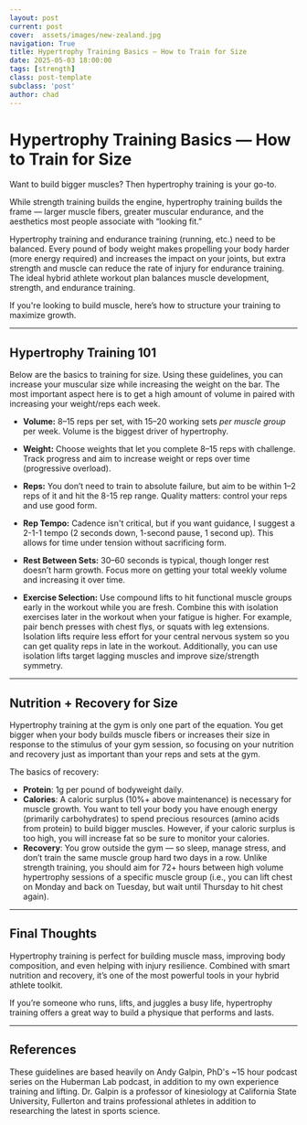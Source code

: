 ```yaml
---
layout: post
current: post
cover:  assets/images/new-zealand.jpg
navigation: True
title: Hypertrophy Training Basics — How to Train for Size
date: 2025-05-03 18:00:00
tags: [strength]
class: post-template
subclass: 'post'
author: chad
---
```


# Hypertrophy Training Basics — How to Train for Size

Want to build bigger muscles? Then hypertrophy training is your go-to.

While strength training builds the engine, hypertrophy training builds the frame — 
larger muscle fibers, greater muscular endurance, and the aesthetics most people 
associate with “looking fit.”

Hypertrophy training and endurance training (running, etc.) need to be balanced. Every 
pound of body weight makes propelling your body harder (more energy required) and increases 
the impact on your joints, but extra strength and muscle can reduce the rate of injury for 
endurance training. The ideal hybrid athlete workout plan balances muscle development, 
strength, and endurance training.

If you're looking to build muscle, here’s how to structure your training to maximize growth.

---

## Hypertrophy Training 101
Below are the basics to training for size. Using these guidelines, you can increase your
muscular size while increasing the weight on the bar. The most important aspect here is 
to get a high amount of volume in paired with increasing your weight/reps each week.

- **Volume:** 8–15 reps per set, with 15–20 working sets *per muscle group* per week. 
Volume is the biggest driver of hypertrophy.

- **Weight:** Choose weights that let you complete 8–15 reps with challenge. Track 
progress and aim to increase weight or reps over time (progressive overload).

- **Reps:** You don’t need to train to absolute failure, but aim to be within 1–2 reps
of it and hit the 8-15 rep range. Quality matters: control your reps and use good form.

- **Rep Tempo:** Cadence isn't critical, but if you want guidance, I suggest a 2-1-1 
tempo (2 seconds down, 1-second pause, 1 second up). This allows for time
under tension without sacrificing form.

- **Rest Between Sets:** 30–60 seconds is typical, though longer rest doesn’t harm 
growth. Focus more on getting your total weekly volume and increasing it over time.

- **Exercise Selection:** Use compound lifts to hit functional muscle groups early in 
the workout while you are fresh. Combine this with isolation exercises later in the workout 
when your fatigue is higher. For example, pair bench presses with chest flys, or squats 
with leg extensions. Isolation lifts require less effort for your central nervous system 
so you can get quality reps in late in the workout. Additionally, you can use isolation
lifts target lagging muscles and improve size/strength symmetry.

---

## Nutrition + Recovery for Size
Hypertrophy training at the gym is only one part of the equation. You get bigger when your 
body builds muscle fibers or increases their size in response to the stimulus of your gym 
session, so focusing on your nutrition and recovery just as important than your reps
and sets at the gym. 

The basics of recovery: 

- **Protein**: 1g per pound of bodyweight daily.
- **Calories**: A caloric surplus (10%+ above maintenance) is necessary for muscle growth. 
You want to tell your body you have enough energy (primarily carbohydrates) to spend 
precious resources (amino acids from protein) to build bigger muscles. However, if your 
caloric surplus is too high, you will increase fat so be sure to monitor your calories. 
- **Recovery**: You grow outside the gym — so sleep, manage stress, and don’t train the
same muscle group hard two days in a row. Unlike strength training, you should aim for 
72+ hours between high volume hypertrophy sessions of a specific muscle group (i.e., you
can lift chest on Monday and back on Tuesday, but wait until Thursday to hit chest again).  

---

## Final Thoughts

Hypertrophy training is perfect for building muscle mass, improving body composition, 
and even helping with injury resilience. Combined with smart nutrition and recovery, 
it’s one of the most powerful tools in your hybrid athlete toolkit.

If you’re someone who runs, lifts, and juggles a busy life, hypertrophy training offers
a great way to build a physique that performs and lasts.

---

## References
These guidelines are based heavily on Andy Galpin, PhD's ~15 hour podcast series on 
the Huberman Lab podcast, in addition to my own experience training and lifting. Dr. 
Galpin is a professor of kinesiology at California State University, Fullerton and trains 
professional athletes in addition to researching the latest in sports science.